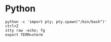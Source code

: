 # Python

`python -c 'import pty; pty.spawn("/bin/bash")'`<br/>
`ctrl+Z`<br/>
`stty raw -echo; fg`<br/>
`export TERM=xterm`<br/>